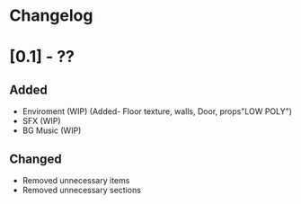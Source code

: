 # Changelog

# [0.1] - ??

## Added
 - Enviroment (WIP) (Added- Floor texture, walls, Door, props"LOW POLY")
 - SFX (WIP)
 - BG Music (WIP)
## Changed
 - Removed unnecessary items
 - Removed unnecessary sections
